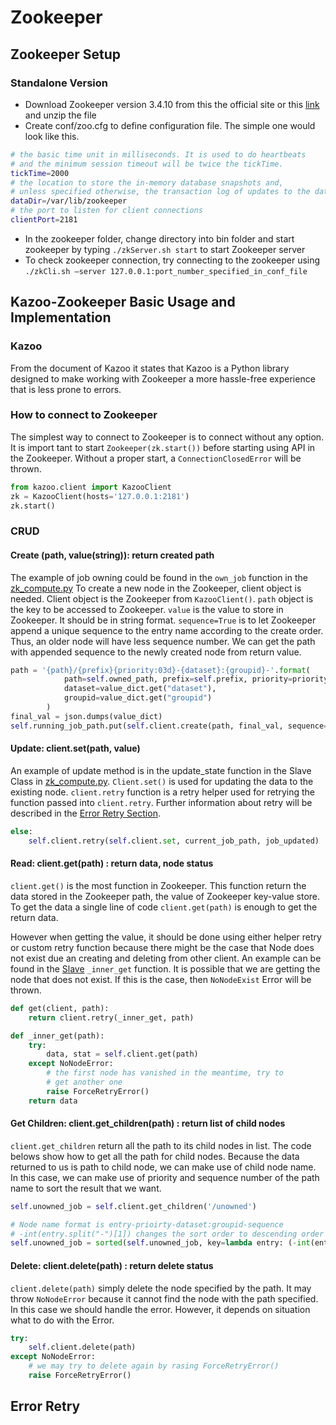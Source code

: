 # Zookeeper
## Zookeeper Setup
### Standalone Version
* Download Zookeeper version 3.4.10 from this the official site or this [link](http://www-eu.apache.org/dist/zookeeper/) and unzip the file 
* Create conf/zoo.cfg to define configuration file. The simple one would look like this. 
```bash
# the basic time unit in milliseconds. It is used to do heartbeats 
# and the minimum session timeout will be twice the tickTime.
tickTime=2000
# the location to store the in-memory database snapshots and, 
# unless specified otherwise, the transaction log of updates to the database.
dataDir=/var/lib/zookeeper
# the port to listen for client connections
clientPort=2181
```
* In the zookeeper folder, change directory into bin folder and start zookeeper by typing `./zkServer.sh start` to start Zookeeper server
* To check zookeeper connection, try connecting to the zookeeper using `./zkCli.sh –server 127.0.0.1:port_number_specified_in_conf_file`

## Kazoo-Zookeeper Basic Usage and Implementation
### Kazoo
From the document of Kazoo it states that Kazoo is a Python library designed to make working with Zookeeper a more hassle-free experience that is less prone to errors.

### How to connect to Zookeeper
The simplest way to connect to Zookeeper is to connect without any option. It is import tant to start `Zookeeper(zk.start())` before starting using API in the Zookeeper. Without a proper start, a `ConnectionClosedError` will be thrown. 

```python
from kazoo.client import KazooClient
zk = KazooClient(hosts='127.0.0.1:2181')
zk.start()
```
### CRUD
#### Create (path, value(string)): return created path

The example of job owning could be found in the `own_job` function in the [zk_compute.py](../compute/zk_compute.py) To create a new node in the Zookeeper, client object is needed. Client object is the Zookeeper from `KazooClient()`. `path` object is the key to be accessed to Zookeeper. `value` is the value to store in Zookeeper. It should be in string format. `sequence=True` is to let Zookeeper append a unique sequence to the entry name according to the create order. Thus, an older node will have less sequence number. We can get the path with appended sequence to the newly created node from return value.

```python
path = '{path}/{prefix}{priority:03d}-{dataset}:{groupid}-'.format(
            path=self.owned_path, prefix=self.prefix, priority=priority,
            dataset=value_dict.get("dataset"),
            groupid=value_dict.get("groupid")
        )
final_val = json.dumps(value_dict)
self.running_job_path.put(self.client.create(path, final_val, sequence=True))
```
#### Update: client.set(path, value)
An example of update method is in the update_state function in the Slave Class in [zk_compute.py](../compute/zk_compute.py). `Client.set()` is used for updating the data to the existing node. `client.retry` function is a retry helper used for retrying the function passed into `client.retry`. Further information about retry will be described in the [Error Retry Section](#rror-retry).

```python
else:
    self.client.retry(self.client.set, current_job_path, job_updated)
```

#### Read: client.get(path) : return data, node status
`client.get()` is the most function in Zookeeper. This function return the data stored in the Zookeeper path, the value of Zookeeper key-value store.
To get the data a single line of code `client.get(path)` is enough to get the return data. 

However when getting the value, it should be done using either helper retry or custom retry function because there might be the case that Node does not exist due an creating and deleting from other client. An example can be found in the [Slave](../compute/zk_compute.py) `_inner_get` function. It is possible that we are getting the node that does not exist. If this is the case, then `NoNodeExist` Error will be thrown. 

```python
def get(client, path):  
    return client.retry(_inner_get, path)

def _inner_get(path):
    try:
        data, stat = self.client.get(path)
    except NoNodeError:
        # the first node has vanished in the meantime, try to
        # get another one
        raise ForceRetryError()
    return data
```

#### Get Children: client.get_children(path) : return list of child nodes
`client.get_children` return all the path to its child nodes in list. The code belows show how to get all the path for child nodes. Because the data returned to us is path to child node, we can make use of child node name. In this case, we can make use of priority and sequence number of the path name to sort the result that we want. 

```python
self.unowned_job = self.client.get_children('/unowned')

# Node name format is entry-prioirty-dataset:groupid-sequence
# -int(entry.split("-")[1]) changes the sort order to descending order
self.unowned_job = sorted(self.unowned_job, key=lambda entry: (-int(entry.split("-")[1]), entry.split("-")[-1]))
```

#### Delete: client.delete(path) : return delete status
`client.delete(path)` simply delete the node specified by the path. It may throw `NoNodeError` because it cannot find the node with the path specified. In this case we should handle the error. However, it depends on situation what to do with the Error. 

```python
try:
    self.client.delete(path)
except NoNodeError:
    # we may try to delete again by rasing ForceRetryError()
    raise ForceRetryError()
```
 

## Error Retry








